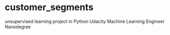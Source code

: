 # customer_segments
unsupervised learning project in Python Udacity Machine Learning Engineer Nanodegree

